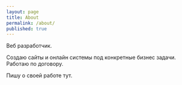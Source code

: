 ```yaml
---
layout: page
title: About
permalink: /about/
published: true
---
```

Веб разработчик.

Создаю сайты и онлайн системы под конкретные бизнес задачи.
Работаю по договору.

Пишу о своей работе тут.
